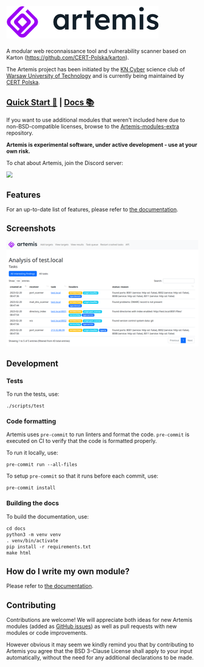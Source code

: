 <h1>
    <picture>
        <source media="(prefers-color-scheme: dark)" srcset="static/images/logo_dark.png">
        <img alt="logo" width="400px" src="static/images/logo.png">
    </picture>
</h1>

A modular web reconnaissance tool and vulnerability scanner based on Karton
(https://github.com/CERT-Polska/karton).

The Artemis project has been initiated by the [KN Cyber](https://kncyber.pl/) science club of [Warsaw University of Technology](https://pw.edu.pl) and is currently being maintained by [CERT Polska](https://cert.pl).

## [Quick Start 🔨](https://artemis-scanner.readthedocs.io/en/latest/quick-start.html) | [Docs 📚](https://artemis-scanner.readthedocs.io/en/latest/)

If you want to use additional modules that weren't included here due to non-BSD-compatible licenses, browse to the [Artemis-modules-extra](https://github.com/CERT-Polska/Artemis-modules-extra) repository.

**Artemis is experimental software, under active development - use at your own risk.**

To chat about Artemis, join the Discord server:

[![](https://dcbadge.vercel.app/api/server/GfUW4mZmy9)](https://discord.gg/GfUW4mZmy9)

## Features
For an up-to-date list of features, please refer to [the documentation](https://artemis-scanner.readthedocs.io/en/latest/features.html).

## Screenshots
![Artemis - scan](.github/screenshots/scan.png)

## Development

### Tests
To run the tests, use:

```
./scripts/test
```

### Code formatting
Artemis uses `pre-commit` to run linters and format the code.
`pre-commit` is executed on CI to verify that the code is formatted properly.

To run it locally, use:

```
pre-commit run --all-files
```

To setup `pre-commit` so that it runs before each commit, use:

```
pre-commit install
```

### Building the docs

To build the documentation, use:

```
cd docs
python3 -m venv venv
. venv/bin/activate
pip install -r requirements.txt
make html
```

## How do I write my own module?

Please refer to [the documentation](https://artemis-scanner.readthedocs.io/en/latest/user-guide/writing-a-module.html).

## Contributing
Contributions are welcome! We will appreciate both ideas for new Artemis modules (added as [GitHub issues](https://github.com/CERT-Polska/Artemis/issues)) as well as pull requests with new modules or code improvements.

However obvious it may seem we kindly remind you that by contributing to Artemis you agree that the BSD 3-Clause License shall apply to your input automatically, without the need for any additional declarations to be made.
